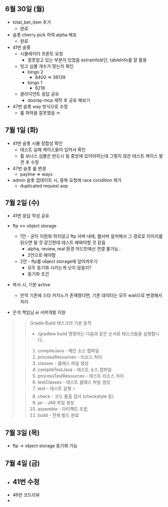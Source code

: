 
## 6월 30일 (월)

- total_bet_item 추가 
	- 완료
- 슬롯 cherry pick 하여 alpha 배포
	- 완료
- 41번 슬롯 
	- 시뮬레이터 프론트 요청
		- 잘못알고 있는 부분이 있었음 extraInfo보단, tableInfo를 잘 활용
	- 빙고 심볼 개수가 맞는지 확인
		- bingo 2
			- 8400 => 36139
		- bingo 1
			- 6218
	- 클라이언트 응답 공유
		- dooray-mcp 제작 후 공유 해보기
- 47번 슬롯 way 방식으로 수정
	- 룰 파악을 잘못했음 ㅠ


## 7월 1일 (화)

- 41번 슬롯 시뮬 정합성 확인
	- 테스트 실패 케이스들이 있어서 확인
	- 휠 보너스 심볼은 반드시 릴 중앙에 있어야하는데 그렇지 않은 테스트 케이스 발견 후 수정
- 47번 슬롯 룰 변경
	- payline => ways
- admin 슬롯 업데이트 시, 중복 요청에 race condition 제거
	- duplicated request aop



## 7월 2일 (수)

- 41번 응답 작성 공유

- ftp <-> object storage
	- 1안 - 굳이 이원화 하지않고 ftp 서버 내에, 웹서버 설치해서 그 경로로 이미지를 읽으면 될 것 같긴한데 테스트 해봐야할 것 같음
		- alpha, review, real 환경 어드민에선 연결 불가능..
		- 2안으로 해야함
	- 2안 - ftp를 object storage에 덮어씌우기
		- 모두 동기화 시키는게 낫지 않을지?
		- 동기화 조건

- 복사 시, 기본 active
	- 만약 기존에 스타 카지노가 존재했다면, 기존 데이터는 모두 wait으로 변경해서 처리

- 은석 책임님 ai 서버개발 지원

>> Gradle Build 태스크의 기본 동작
>> - /gradlew build 명령어는 다음과 같은 순서로 태스크들을 실행합니다:.
>> 1. compileJava - 메인 소스 컴파일
>> 2. processResources - 리소스 처리
>> 3. classes - 클래스 파일 생성
>> 4. compileTestJava - 테스트 소스 컴파일
>> 5. processTestResources - 테스트 리소스 처리
>> 6. testClasses - 테스트 클래스 파일 생성
>> 7. test - 테스트 실행 ⭐
>> 8. check - 코드 품질 검사 (checkstyle 등)
>> 9. jar - JAR 파일 생성
>> 10. assemble - 아티팩트 조립
>> 11. build - 전체 빌드 완료


## 7월 3일 (목)

- ftp -> object storage 동기화 기능

## 7월 4일 (금)

- 41번 수정
	- 
- 46번 코드리뷰
- 
